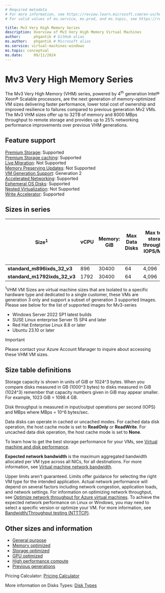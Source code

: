 ```yaml
---
# Required metadata
# For more information, see https://review.learn.microsoft.com/en-us/help/platform/learn-editor-add-metadata?branch=main
# For valid values of ms.service, ms.prod, and ms.topic, see https://review.learn.microsoft.com/en-us/help/platform/metadata-taxonomies?branch=main

title: Mv3 Very High Memory Series
description: Overview of Mv3 Very High Memory Virtual Machines
author:      phgantik # GitHub alias
ms.author:   phgantik # Microsoft alias
ms.service: virtual-machines-windows
ms.topic: conceptual
ms.date:     09/11/2024
---
```


# Mv3 Very High Memory Series

The Mv3 Very High Memory (VHM) series, powered by 4<sup>th</sup> generation Intel® Xeon® Scalable processors, are the next generation of memory-optimized VM sizes delivering faster performance, lower total cost of ownership and improved resilience to failures compared to previous generation Mv2 VMs. The Mv3 VHM sizes offer up to 32TB of memory and 8000 MBps throughput to remote storage and provides up to 25% networking performance improvements over previous VHM generations.

## Feature support

[Premium Storage](/azure/virtual-machines/premium-storage-performance): Supported<br>[Premium Storage caching](/azure/virtual-machines/premium-storage-performance): Supported<br>[Live Migration](/azure/virtual-machines/maintenance-and-updates): Not Supported<br>[Memory Preserving Updates](/azure/virtual-machines/maintenance-and-updates): Not Supported<br>[VM Generation Support](/azure/virtual-machines/generation-2): Generation 2<br>[Accelerated Networking](/azure/virtual-network/create-vm-accelerated-networking-cli): Supported<br>[Ephemeral OS Disks](/azure/virtual-machines/ephemeral-os-disks): Supported<br>[Nested Virtualization](/virtualization/hyper-v-on-windows/user-guide/nested-virtualization): Not Supported<br>[Write Accelerator](/azure/virtual-machines/how-to-enable-write-accelerator): Supported

## Sizes in series

| **Size**<sup>1</sup> | **vCPU** | **Memory: GiB** | **Max Data Disks** | **Max temp storage throughput: IOPS/MBps** | **Max un-cached Premium** **SSD  throughput: IOPS/MBps** | **Max un-cached Ultra Disk and Premium SSD V2 disk throughput: IOPS/MBps** | **NIC's (max)** | **Max network bandwidth (Mbps)**  |
|---|---|---|---|---|---|---|---|---|
| **standard_m896ixds_32_v3** | 896 | 30400 | 64 | 4,096 | 110,000/8,000 | 200000/8,000 | 8 | 185,000 |
| **standard_m1792ixds_32_v3** | 1792 | 30400 | 64 | 4,096 | 110,000/8,000 | 200,000/8,000 | 8 | 185,000 |

<sup>1</sup>VHM VM Sizes are virtual machine sizes that are Isolated to a specific hardware type and dedicated to a single customer, these VMs are generation 3 only and support 
  a subset of generation 3 supported Images. Please see below for the list of supported images for Mv3-series
- Windows Server 2022 SP1 latest builds
- SUSE Linux enterprise Server 15 SP4 and later
- Red Hat Enterprise Linux 8.8 or later
- Ubuntu 23.10 or later

> [!IMPORTANT]
> Please contact your Azure Account Manager to inquire about accessing these VHM VM sizes.

## Size table definitions

Storage capacity is shown in units of GiB or 1024^3 bytes. When you compare disks measured in GB (1000^3 bytes) to disks measured in GiB (1024^3) remember that capacity numbers given in GiB may appear smaller. For example, 1023 GiB = 1098.4 GB.

Disk throughput is measured in input/output operations per second (IOPS) and MBps where MBps = 10^6 bytes/sec.

Data disks can operate in cached or uncached modes. For cached data disk operation, the host cache mode is set to **ReadOnly** or **ReadWrite**. For uncached data disk operation, the host cache mode is set to **None**.

To learn how to get the best storage performance for your VMs, see [Virtual machine and disk performance](/azure/virtual-machines/disks-performance).

**Expected network bandwidth** is the maximum aggregated bandwidth allocated per VM type across all NICs, for all destinations. For more information, see [Virtual machine network bandwidth](/azure/virtual-network/virtual-machine-network-throughput).

Upper limits aren't guaranteed. Limits offer guidance for selecting the right VM type for the intended application. Actual network performance will depend on several factors including network congestion, application loads, and network settings. For information on optimizing network throughput, see [Optimize network throughput for Azure virtual machines](/azure/virtual-network/virtual-network-optimize-network-bandwidth). To achieve the expected network performance on Linux or Windows, you may need to select a specific version or optimize your VM. For more information, see [Bandwidth/Throughput testing (NTTTCP)](/azure/virtual-network/virtual-network-bandwidth-testing).

## Other sizes and information

- [General purpose](/azure/virtual-machines/sizes-general)
- [Memory optimized](/azure/virtual-machines/sizes-memory)
- [Storage optimized](/azure/virtual-machines/sizes-storage)
- [GPU optimized](/azure/virtual-machines/sizes-gpu)
- [High performance compute](/azure/virtual-machines/sizes-hpc)
- [Previous generations](/azure/virtual-machines/sizes-previous-gen)

Pricing Calculator: [Pricing Calculator](https://azure.microsoft.com/pricing/calculator/)

More information on Disks Types: [Disk Types](/azure/virtual-machines/disks-types)
